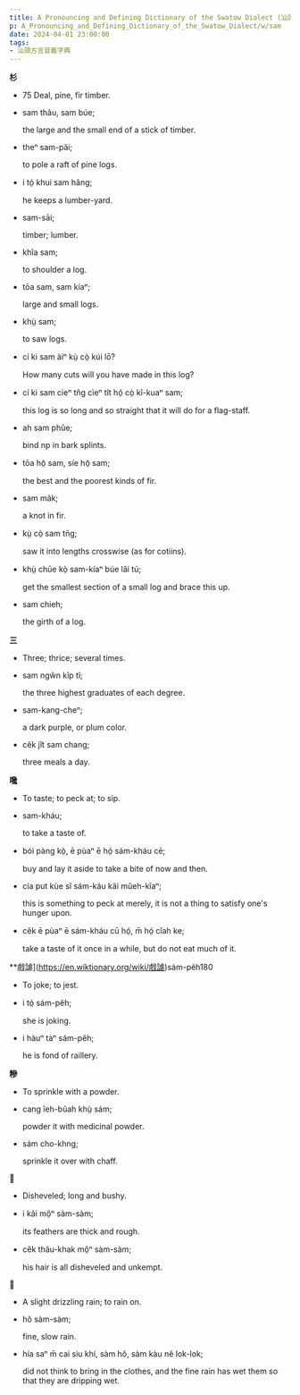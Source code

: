 ```yaml
---
title: A Pronouncing and Defining Dictionary of the Swatow Dialect (汕頭方言音義字典) / sam
p: A_Pronouncing_and_Defining_Dictionary_of_the_Swatow_Dialect/w/sam
date: 2024-04-01 23:00:00
tags: 
- 汕頭方言音義字典
---
```



**杉**
- 75 Deal, pine, fir timber.

- sam thâu, sam búe;

  the large and the small end of a stick of timber.

- theⁿ sam-pâi;

  to pole a raft of pine logs.

- i tó̤ khui sam hâng;

  he keeps a lumber-yard.

- sam-sāi;

  timber; lumber.

- khîa sam;

  to shoulder a log.

- tōa sam, sam kíaⁿ;

  large and small logs.

- khṳ̀ sam;

  to saw logs.

- cí ki sam àiⁿ kṳ̀ cò̤ kúi lō?

  How many cuts will you have made in this log?

- cí ki sam cìeⁿ tn̂g cìeⁿ tît hó̤ cò̤ kî-kuaⁿ sam;

  this log is so long and so straight that it will do for a flag-staff.

- ah sam phûe;

  bind np in bark splints.

- tōa hō̤ sam, síe hō̤ sam;

  the best and the poorest kinds of fir.

- sam mâk;

  a knot in fir.

- kṳ̀ cò̤ sam tn̄g;

  saw it into lengths crosswise (as for cotiins).

- khṳ̀ chūe kò̤ sam-kíaⁿ búe lâi tú;

  get the smallest section of a small log and brace this up.

- sam chieh;

  the girth of a log.

**三**
- Three; thrice; several times.

- sam ngŵn kîp tĭ;

  the three highest graduates of each degree.

- sam-kang-cheⁿ;

  a dark purple, or plum color.

- cêk jît sam chang;

  three meals a day.

**嚵**
- To taste; to peck at; to sip.

- sam-kháu;

  to take a taste of.

- bói pàng kò̤, ē pùaⁿ ē hó̤ sám-kháu cē;

  buy and lay it aside to take a bite of now and then.

- cía put kùe sĭ sám-káu kâi mûeh-kĭaⁿ;

  this is something to peck at merely, it is not a thing to satisfy one's hunger upon.

- cêk ē pùaⁿ ē sám-kháu cū hó̤, m̄ hó̤ cîah ke;

  take a taste of it once in a while, but do not eat much of it.

**戲謔](https://en.wiktionary.org/wiki/戲謔)sám-pêh180
- To joke; to jest.

- i tó̤ sám-pêh;

  she is joking.

- i hàuⁿ tàⁿ sám-pêh;

  he is fond of raillery.

**糝**
- To sprinkle with a powder.

- cang îeh-bûah khṳ̀ sám;

  powder it with medicinal powder.

- sám cho-khng;

  sprinkle it over with chaff.

**𩭹**
- Disheveled; long and bushy.

- i kâi mô̤ⁿ sàm-sàm;

  its feathers are thick and rough.

- cêk thâu-khak mô̤ⁿ sàm-sàm;

  his hair is all disheveled and unkempt.

**𩁺**
- A slight drizzling rain; to rain on.

- hŏ sàm-sàm;

  fine, slow rain.

- hía saⁿ m̄ cai siu khí, sàm hŏ, sàm kàu nĕ lok-lok;

  did not think to bring in the clothes, and the fine rain has wet them so that they are dripping wet.